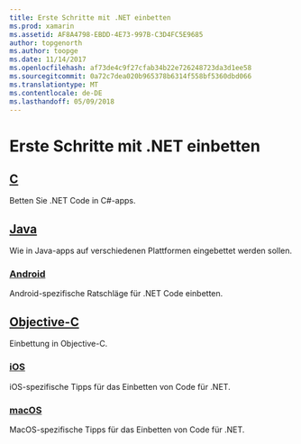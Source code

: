 ```yaml
---
title: Erste Schritte mit .NET einbetten
ms.prod: xamarin
ms.assetid: AF8A4798-EBDD-4E73-997B-C3D4FC5E9685
author: topgenorth
ms.author: toopge
ms.date: 11/14/2017
ms.openlocfilehash: af73de4c9f27cfab34b22e726248723da3d1ee58
ms.sourcegitcommit: 0a72c7dea020b965378b6314f558bf5360dbd066
ms.translationtype: MT
ms.contentlocale: de-DE
ms.lasthandoff: 05/09/2018
---
```

# <a name="getting-started-with-net-embedding"></a>Erste Schritte mit .NET einbetten

## <a name="ccmd"></a>[C](c.md)

Betten Sie .NET Code in C#-apps.

## <a name="javajavaindexmd"></a>[Java](java/index.md)

Wie in Java-apps auf verschiedenen Plattformen eingebettet werden sollen.

### <a name="androidjavaandroidmd"></a>[Android](java/android.md)

Android-spezifische Ratschläge für .NET Code einbetten.

## <a name="objective-cobjective-cindexmd"></a>[Objective-C](objective-c/index.md)

Einbettung in Objective-C.

### <a name="iosobjective-ciosmd"></a>[iOS](objective-c/ios.md)

iOS-spezifische Tipps für das Einbetten von Code für .NET.

### <a name="macosobjective-cmacosmd"></a>[macOS](objective-c/macos.md)

MacOS-spezifische Tipps für das Einbetten von Code für .NET.
